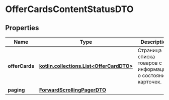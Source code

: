
# OfferCardsContentStatusDTO

## Properties
| Name | Type | Description | Notes |
| ------------ | ------------- | ------------- | ------------- |
| **offerCards** | [**kotlin.collections.List&lt;OfferCardDTO&gt;**](OfferCardDTO.md) | Страница списка товаров с информацией о состоянии карточек. |  |
| **paging** | [**ForwardScrollingPagerDTO**](ForwardScrollingPagerDTO.md) |  |  [optional] |



